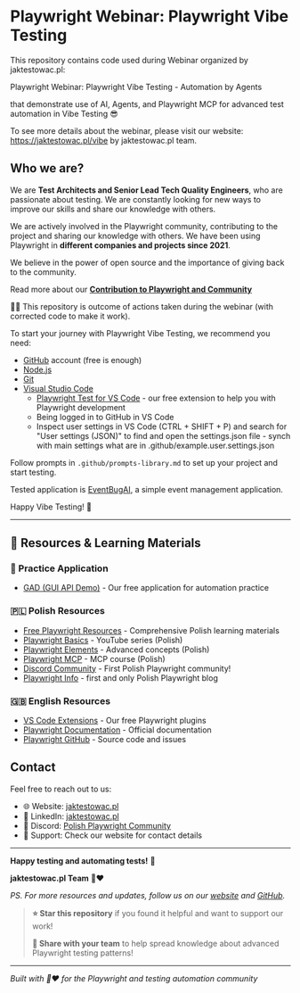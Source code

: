 # Playwright Webinar: Playwright Vibe Testing

This repository contains code used during Webinar organized by jaktestowac.pl:

Playwright Webinar: Playwright Vibe Testing - Automation by Agents

that demonstrate use of AI, Agents, and Playwright MCP for advanced test automation in Vibe Testing 😎

To see more details about the webinar, please visit our website: https://jaktestowac.pl/vibe by jaktestowac.pl team.

## Who we are?

We are **Test Architects and Senior Lead Tech Quality Engineers**, who are passionate about testing.
We are constantly looking for new ways to improve our skills and share our knowledge with others.

We are actively involved in the Playwright community, contributing to the project and sharing our knowledge with others. We have been using Playwright in **different companies and projects since 2021**.

We believe in the power of open source and the importance of giving back to the community.

Read more about our **[Contribution to Playwright and Community](https://jaktestowac.pl/contribution-playwright/)**

🏃‍♂️ 
This repository is outcome of actions taken during the webinar (with corrected code to make it work).

To start your journey with Playwright Vibe Testing, we recommend you need:
- [GitHub](https://github.com/) account (free is enough)
- [Node.js](https://nodejs.org/en/download/)
- [Git](https://git-scm.com/downloads)
- [Visual Studio Code](https://code.visualstudio.com/)
   - [Playwright Test for VS Code](https://marketplace.visualstudio.com/items?itemName=jaktestowac-playwright-test) - our free extension to help you with Playwright development
   - Being logged in to GitHub in VS Code
   - Inspect user settings in VS Code (CTRL + SHIFT + P) and search for "User settings (JSON)" to find and open the settings.json file - synch with main settings what are in .github/example.user.settings.json

Follow prompts in `.github/prompts-library.md` to set up your project and start testing.

Tested application is [EventBugAI](https://eventbugai.onrender.com/), a simple event management application.

Happy Vibe Testing! 🚀

---

## 📖 Resources & Learning Materials

### **🦎 Practice Application**

- [GAD (GUI API Demo)](https://github.com/jaktestowac/gad-gui-api-demo) - Our free application for automation practice

### **🇵🇱 Polish Resources**

- [Free Playwright Resources](https://jaktestowac.pl/darmowy-playwright/) - Comprehensive Polish learning materials
- [Playwright Basics](https://www.youtube.com/playlist?list=PLfKhn9AcZ-cD2TCB__K7NP5XARaCzZYn7) - YouTube series (Polish)
- [Playwright Elements](https://www.youtube.com/playlist?list=PLfKhn9AcZ-cAcpd-XN4pKeo-l4YK35FDA) - Advanced concepts (Polish)
- [Playwright MCP](https://www.youtube.com/playlist?list=PLfKhn9AcZ-cCqD34AG5YRejujaBqCBgl4) - MCP course (Polish)
- [Discord Community](https://discord.gg/mUAqQ7FUaZ) - First Polish Playwright community!
- [Playwright Info](https://playwright.info/) - first and only Polish Playwright blog

### **🇬🇧 English Resources**

- [VS Code Extensions](https://marketplace.visualstudio.com/publishers/jaktestowac-pl) - Our free Playwright plugins
- [Playwright Documentation](https://playwright.dev/docs/intro) - Official documentation
- [Playwright GitHub](https://github.com/microsoft/playwright) - Source code and issues

## Contact

Feel free to reach out to us:

- 🌐 Website: [jaktestowac.pl](https://jaktestowac.pl)
- 💼 LinkedIn: [jaktestowac.pl](https://www.linkedin.com/company/jaktestowac/)
- 💬 Discord: [Polish Playwright Community](https://discord.gg/mUAqQ7FUaZ)
- 📧 Support: Check our website for contact details

---

**Happy testing and automating tests!** 🚀

**jaktestowac.pl Team** 💚❤️

_PS. For more resources and updates, follow us on our [website](https://jaktestowac.pl) and [GitHub](https://github.com/jaktestowac)._

> **⭐ Star this repository** if you found it helpful and want to support our work!
>
> **🔄 Share with your team** to help spread knowledge about advanced Playwright testing patterns!

---

_Built with 💚❤️ for the Playwright and testing automation community_
